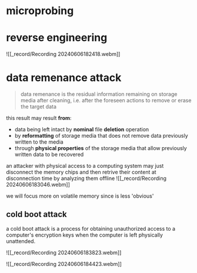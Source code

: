 
# microprobing




# reverse engineering


![[_record/Recording 20240606182418.webm]]

# data remenance attack
> data remenance is the residual information remaining on storage media after cleaning, i.e. after the foreseen actions to remove or erase the target data


this result may result **from**:
- data being left intact by **nominal** file **deletion** operation
- by **reformatting** of storage media that does not remove data previously written to the media
- through **physical properties** of the storage media that allow previously written data to be recovered

an attacker with physical access to a computing system may just disconnect the memory chips and then retrive their content at disconnection time by analyzing them offline
![[_record/Recording 20240606183046.webm]]

we will focus more on volatile memory since is less 'obvious'

## cold boot attack

 a cold boot attack is a process for obtaining unauthorized access to a computer's encryption keys when the computer is left physically unattended.



![[_record/Recording 20240606183823.webm]]

![[_record/Recording 20240606184423.webm]]
